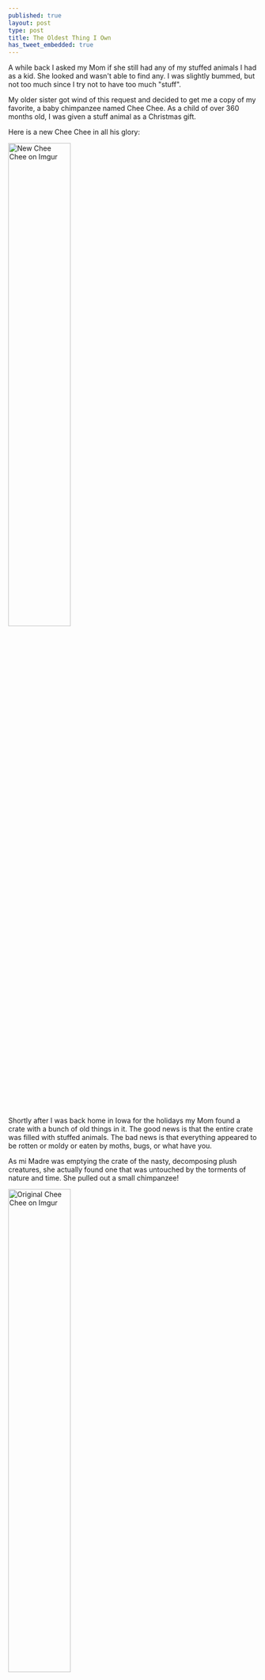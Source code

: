 ```yaml
---
published: true
layout: post
type: post
title: The Oldest Thing I Own
has_tweet_embedded: true
---
```


A while back I asked my Mom if she still had any of my stuffed animals I had as a kid. She looked and wasn't able to find any. I was slightly bummed, but not too much since I try not to have too much "stuff".

My older sister got wind of this request and decided to get me a copy of my favorite, a baby chimpanzee named Chee Chee. As a child of over 360 months old, I was given a stuff animal as a Christmas gift.

Here is a new Chee Chee in all his glory:

<p><img src="http://i.imgur.com/aONz9AC.jpg" alt="New Chee Chee on Imgur" width="50%"><p>

Shortly after I was back home in Iowa for the holidays my Mom found a crate with a bunch of old things in it. The good news is that the entire crate was filled with stuffed animals. The bad news is that everything appeared to be rotten or moldy or eaten by moths, bugs, or what have you.

As mi Madre was emptying the crate of the nasty, decomposing plush creatures, she actually found one that was untouched by the torments of nature and time. She pulled out a small chimpanzee!

<p><img src="http://i.imgur.com/ymqlFAL.jpg" alt="Original Chee Chee on Imgur" width="50%"><p>

While he's clearly beat up, naked, pacifier-less, and in desperate need of a bath... He still looks exactly like I remember him!
